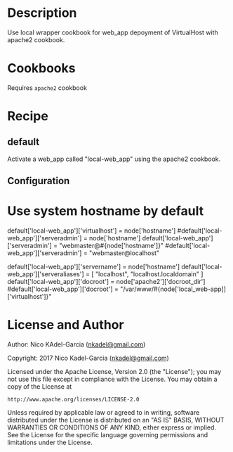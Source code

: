 Description
===========

Use local wrapper cookbook for web_app depoyment of VirtualHost with apache2 cookbook.

Cookbooks
=========

Requires `apache2` cookbook

Recipe
======

default
-------

Activate a web_app called "local-web_app" using the apache2 cookbook.


Configuration
-------------

# Use system hostname by default
default['local-web_app']['virtualhost'] = node['hostname']
#default['local-web_app']['serveradmin'] = node['hostname']
default['local-web_app']['serveradmin'] = "webmaster@#{node['hostname']}"
#default['local-web_app']['serveradmin'] = "webmaster@localhost"

default['local-web_app']['servername'] = node['hostname']
default['local-web_app']['serveraliases'] = [ "localhost", "localhost.localdomain" ]
default['local-web_app']['docroot'] = node['apache2']['docroot_dir']
#default['local-web_app']['docroot'] = "/var/www/#{node['local_web-app]]['virtualhost']}"







License and Author
==================

Author: Nico KAdel-Garcia (<nkadel@gmail.com>)

Copyright: 2017 Nico Kadel-Garcia (<nkadel@gmail.com>)

Licensed under the Apache License, Version 2.0 (the "License");
you may not use this file except in compliance with the License.
You may obtain a copy of the License at

    http://www.apache.org/licenses/LICENSE-2.0

Unless required by applicable law or agreed to in writing, software
distributed under the License is distributed on an "AS IS" BASIS,
WITHOUT WARRANTIES OR CONDITIONS OF ANY KIND, either express or implied.
See the License for the specific language governing permissions and
limitations under the License.



